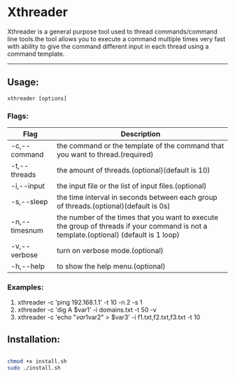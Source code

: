 # Xthreader

Xthreader is a general purpose tool used to thread commands/command line tools.the tool allows you to execute a command multiple times very fast with ability to give the command different input in each thread using a command template.


___



## Usage:

```
xthreader [options]
```

### Flags:

| Flag   |  Description  |
----|----|
  -c,--command  |   the command or the template of the command that you want to thread.(required) |  
  -t,--threads  |   the amount of threads.(optional)(default is 10) |
  -i,--input    |   the input file or the list of input files.(optional) | 
  -s,--sleep    |   the time interval in seconds between each group of threads.(optional)(default is 0s)  |
  -n,--timesnum |    the number of the times that you want to execute the group of threads if your command is not a template.(optional) (default is 1 loop)|
  -v,--verbose  |  turn on verbose mode.(optional)|
  -h,--help     |  to show the help menu.(optional) |


### Examples:

1. xthreader -c 'ping 192.168.1.1' -t 10 -n 2 -s 1
1. xthreader -c 'dig A $var1' -i domains.txt -t 50 -v
1. xthreader -c 'echo "$var1$var2" > $var3' -i f1.txt,f2.txt,f3.txt -t 10




## Installation:

```bash

chmod +x install.sh
sudo ./install.sh

```
